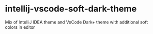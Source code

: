 # intellij-vscode-soft-dark-theme
Mix of IntelliJ IDEA theme and VsCode Dark+ theme with additional soft colors in editor
